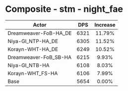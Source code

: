 # Composite - stm - night_fae
| Actor | DPS | Increase |
|---|:---:|:---:|
|Dreamweaver-FoB-HA_DE|6321|11.79%|
|Niya-GI_NTP-HA_DE|6305|11.52%|
|Korayn-WHT-HA_DE|6249|10.52%|
|Dreamweaver-FoB_SB-HA|6215|9.93%|
|Niya-GI_NTB-HA|6108|8.03%|
|Korayn-WHT_FS-HA|6106|7.99%|
|Base|5654|0.00%|
